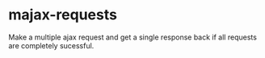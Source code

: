 # majax-requests

Make a multiple ajax request and get a single response back if all requests are completely sucessful.